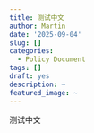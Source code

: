 ```yaml
---
title: 测试中文
author: Martin
date: '2025-09-04'
slug: []
categories:
  - Policy Document
tags: []
draft: yes
description: ~
featured_image: ~
---
```

测试中文